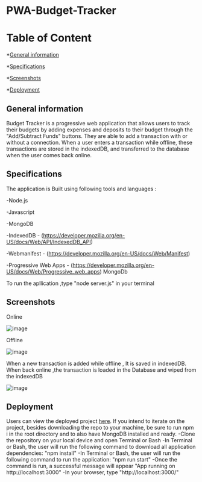 # PWA-Budget-Tracker


# Table of Content
*[General information](#general-information)

*[Specifications](#specifications)

*[Screenshots](#screenshots)

*[Deployment](#deployment)


## General information
Budget Tracker is a progressive web application that allows users to track their budgets by adding expenses and deposits to their budget through the "Add/Subtract Funds" buttons. They are able to add a transaction with or without a connection. When a user enters a transaction while offline, these transactions are stored in the indexedDB, and transferred to the database when the user comes back online.

## Specifications

The application is Built using following tools and languages :

 -Node.js

 -Javascript

-MongoDB

-IndexedDB - (https://developer.mozilla.org/en-US/docs/Web/API/IndexedDB_API)

-Webmanifest - (https://developer.mozilla.org/en-US/docs/Web/Manifest)

-Progressive Web Apps - (https://developer.mozilla.org/en-US/docs/Web/Progressive_web_apps)
MongoDb

To run the apllication ,type "node server.js" in your terminal

## Screenshots

Online 

![image](https://user-images.githubusercontent.com/77184762/125553147-52c01959-18d8-4d8c-8850-e4a28f1e730f.png)


Offline

![image](https://user-images.githubusercontent.com/77184762/125559699-fbb3c047-115a-4edb-baf4-8d64a3e442e9.png)

When a new transaction is added while offline , It is saved in indexedDB. When back online ,the transaction is loaded in the Database and wiped from the indexedDB

![image](https://user-images.githubusercontent.com/77184762/125559906-52753e1b-ed45-4e46-9183-987298d6546d.png)


## Deployment

Users can view the deployed project [here](https://budgettrackersoft.herokuapp.com/). 
If you intend to iterate on the project, besides downloading the repo to your machine, be sure to run npm i in the root directory and to also have MongoDB installed and ready.
-Clone the repository on your local device and open Terminal or Bash
-In Terminal or Bash, the user will run the following command to download all application dependencies: "npm install"
-In Terminal or Bash, the user will run the following command to run the application: "npm run start"
-Once the command is run, a successful message will appear "App running on http://localhost:3000"
-In your browser, type "http://localhost:3000/"



